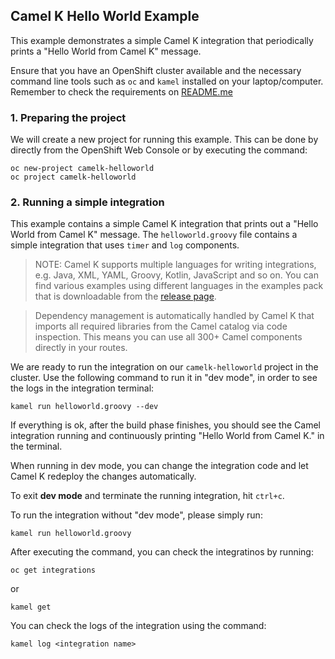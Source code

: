 ## Camel K Hello World Example

This example demonstrates a simple Camel K integration that periodically prints a "Hello World from Camel K" message.

Ensure that you have an OpenShift cluster available and the necessary command line tools such as `oc` and `kamel` installed on your laptop/computer. Remember to check the requirements on [README.me](https://github.com/nexus-Six/camelk-integration-workshop/blob/master/README.md)

### 1. Preparing the project 

We will create a new project for running this example. This can be done by directly from the OpenShift Web Console or by executing the command:

```
oc new-project camelk-helloworld
oc project camelk-helloworld
```

### 2. Running a simple integration
This example contains a simple Camel K integration that prints out a "Hello World from Camel K" message. The `helloworld.groovy` file contains a simple integration that uses `timer` and `log` components. 

> NOTE: Camel K supports multiple languages for writing integrations, e.g. Java, XML, YAML, Groovy, Kotlin, JavaScript and so on. You can find various examples using different languages in the examples pack that is downloadable from the [release page](https://github.com/apache/camel-k/releases). 

> Dependency management is automatically handled by Camel K that imports all required libraries from the Camel catalog via code inspection. This means you can use all 300+ Camel components directly in your routes.

We are ready to run the integration on our `camelk-helloworld` project in the cluster. Use the following command to run it in "dev mode", in order to see the logs in the integration terminal:

`kamel run helloworld.groovy --dev`

If everything is ok, after the build phase finishes, you should see the Camel integration running and continuously printing "Hello World from Camel K." in the terminal.

When running in dev mode, you can change the integration code and let Camel K redeploy the changes automatically.

To exit **dev mode** and terminate the running integration, hit `ctrl+c`.

To run the integration without "dev mode", please simply run:

`kamel run helloworld.groovy`

After executing the command, you can check the integratinos by running:

`oc get integrations`   

or 

`kamel get`

You can check the logs of the integration using the command:

`kamel log <integration name>`

